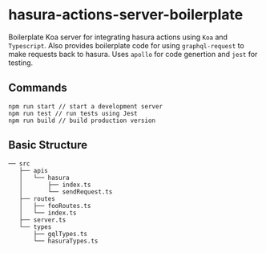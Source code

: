 # hasura-actions-server-boilerplate

Boilerplate Koa server for integrating hasura actions using `Koa` and `Typescript`. Also provides boilerplate code for using `graphql-request` to make requests back to hasura. Uses `apollo` for code genertion and `jest` for testing.

## Commands

```
npm run start // start a development server
npm run test // run tests using Jest
npm run build // build production version
```

## Basic Structure

```
── src
   ├── apis
   │   └── hasura
   │       ├── index.ts
   │       └── sendRequest.ts
   ├── routes
   │   ├── fooRoutes.ts
   │   └── index.ts
   ├── server.ts
   └── types
       ├── gqlTypes.ts
       └── hasuraTypes.ts
```
